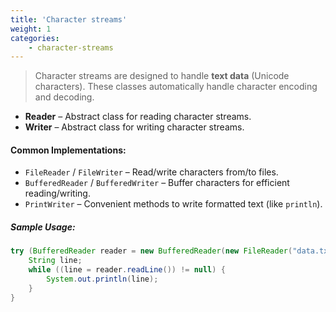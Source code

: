 ```yaml
---
title: 'Character streams'
weight: 1
categories:
    - character-streams
---
```


> Character streams are designed to handle **text data** (Unicode characters). These classes automatically handle character encoding and decoding.

- **Reader** – Abstract class for reading character streams.
- **Writer** – Abstract class for writing character streams.

#### Common Implementations:
- `FileReader` / `FileWriter` – Read/write characters from/to files.
- `BufferedReader` / `BufferedWriter` – Buffer characters for efficient reading/writing.
- `PrintWriter` – Convenient methods to write formatted text (like `println`).

##### Sample Usage:

```java
try (BufferedReader reader = new BufferedReader(new FileReader("data.txt"))) {
    String line;
    while ((line = reader.readLine()) != null) {
        System.out.println(line);
    }
}
````